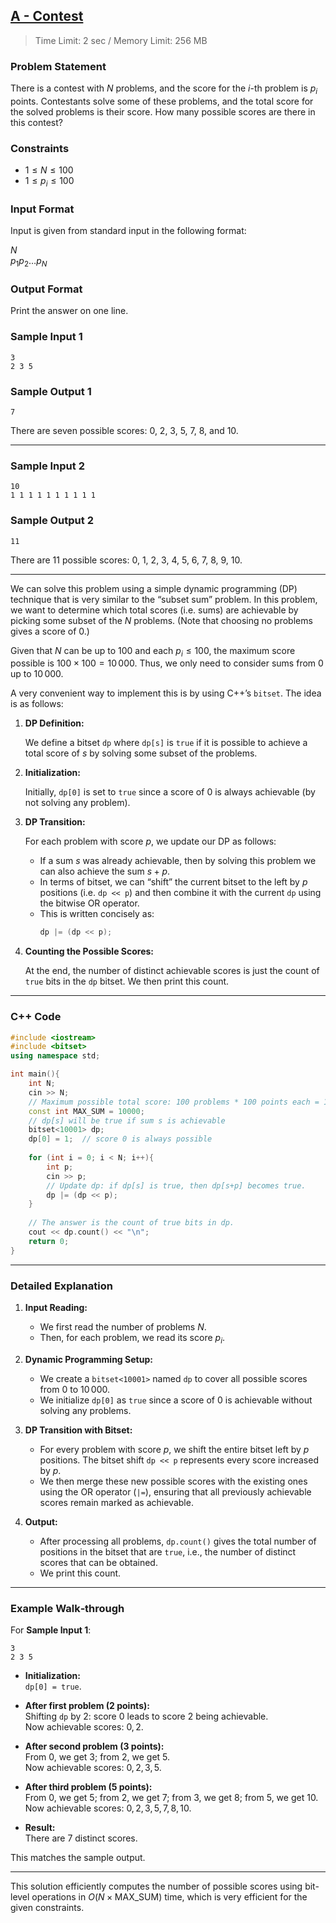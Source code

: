 ## [A - Contest](https://atcoder.jp/contests/tdpc/tasks/tdpc_contest)

> Time Limit: 2 sec / Memory Limit: 256 MB

### Problem Statement

<!-- $N$ 問の問題があるコンテストがあり、$i$ 問目の問題の配点は $p_i$ 点である。コンテスタントは、この問題の中から何問か解き、解いた問題の配点の合計が得点となる。このコンテストの得点は何通り考えられるか。 -->

There is a contest with $N$ problems, and the score for the $i$-th problem is $p_i$ points. Contestants solve some of these problems, and the total score for the solved problems is their score. How many possible scores are there in this contest?

### Constraints

* $1 \le N \le 100$
* $1 \le p_i \le 100$

### Input Format

<!-- 入力は以下の形式で標準入力から与えられる。 -->
Input is given from standard input in the following format:

$N$ <br>
$p_1p_2\dots p_N$

### Output Format

<!-- 答えを一行に出力せよ。 -->
Print the answer on one line.

### Sample Input 1

```
3
2 3 5
```

### Sample Output 1

```
7
```

<!-- 0, 2, 3, 5, 7, 8, 10 の 7 通りの得点が考えられる。 -->
There are seven possible scores: 0, 2, 3, 5, 7, 8, and 10.

---

### Sample Input 2

```
10
1 1 1 1 1 1 1 1 1 1
```

### Sample Output 2

```
11
```

<!-- 0, 1, 2, 3, 4, 5, 6, 7, 8, 9, 10 の 11 通りの得点が考えられる。 -->
There are 11 possible scores: 0, 1, 2, 3, 4, 5, 6, 7, 8, 9, 10.

---

We can solve this problem using a simple dynamic programming (DP) technique that is very similar to the “subset sum” problem. In this problem, we want to determine which total scores (i.e. sums) are achievable by picking some subset of the $N$ problems. (Note that choosing no problems gives a score of $0$.)

Given that $N$ can be up to $100$ and each $p_i \le 100$, the maximum score possible is $100 \times 100 = 10\,000$. Thus, we only need to consider sums from $0$ up to $10\,000$.

A very convenient way to implement this is by using C++’s `bitset`. The idea is as follows:

1. **DP Definition:**

   We define a bitset `dp` where `dp[s]` is `true` if it is possible to achieve a total score of $s$ by solving some subset of the problems.

2. **Initialization:**

   Initially, `dp[0]` is set to `true` since a score of $0$ is always achievable (by not solving any problem).

3. **DP Transition:**

   For each problem with score $p$, we update our DP as follows:
   
   - If a sum $s$ was already achievable, then by solving this problem we can also achieve the sum $s + p$.
   - In terms of bitset, we can “shift” the current bitset to the left by $p$ positions (i.e. `dp << p`) and then combine it with the current `dp` using the bitwise OR operator.
   - This is written concisely as:  
     ```cpp
     dp |= (dp << p);
     ```

4. **Counting the Possible Scores:**

   At the end, the number of distinct achievable scores is just the count of `true` bits in the `dp` bitset. We then print this count.

---

### C++ Code

```cpp
#include <iostream>
#include <bitset>
using namespace std;

int main(){
    int N; 
    cin >> N;
    // Maximum possible total score: 100 problems * 100 points each = 10000
    const int MAX_SUM = 10000;  
    // dp[s] will be true if sum s is achievable
    bitset<10001> dp; 
    dp[0] = 1;  // score 0 is always possible
    
    for (int i = 0; i < N; i++){
        int p; 
        cin >> p;
        // Update dp: if dp[s] is true, then dp[s+p] becomes true.
        dp |= (dp << p);
    }
    
    // The answer is the count of true bits in dp.
    cout << dp.count() << "\n";
    return 0;
}
```

---

### Detailed Explanation

1. **Input Reading:**
   
   - We first read the number of problems $N$.
   - Then, for each problem, we read its score $p_i$.

2. **Dynamic Programming Setup:**

   - We create a `bitset<10001>` named `dp` to cover all possible scores from $0$ to $10\,000$.
   - We initialize `dp[0]` as `true` since a score of $0$ is achievable without solving any problems.

3. **DP Transition with Bitset:**

   - For every problem with score $p$, we shift the entire bitset left by $p$ positions. The bitset shift `dp << p` represents every score increased by $p$.
   - We then merge these new possible scores with the existing ones using the OR operator (`|=`), ensuring that all previously achievable scores remain marked as achievable.

4. **Output:**

   - After processing all problems, `dp.count()` gives the total number of positions in the bitset that are `true`, i.e., the number of distinct scores that can be obtained.
   - We print this count.

---

### Example Walk‐through

For **Sample Input 1**:
```
3
2 3 5
```

- **Initialization:**  
  `dp[0] = true`.

- **After first problem (2 points):**  
  Shifting `dp` by 2: score $0$ leads to score $2$ being achievable.  
  Now achievable scores: $0, 2$.

- **After second problem (3 points):**  
  From $0$, we get $3$; from $2$, we get $5$.  
  Now achievable scores: $0, 2, 3, 5$.

- **After third problem (5 points):**  
  From $0$, we get $5$; from $2$, we get $7$; from $3$, we get $8$; from $5$, we get $10$.  
  Now achievable scores: $0, 2, 3, 5, 7, 8, 10$.

- **Result:**  
  There are 7 distinct scores.

This matches the sample output.

---

This solution efficiently computes the number of possible scores using bit-level operations in $O(N \times \text{MAX\_SUM})$ time, which is very efficient for the given constraints.
